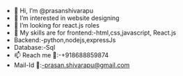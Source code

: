 - 👋 Hi, I’m @prasanshivarapu
- 👀 I’m interested in website designing
- 🌱 I’m looking for react.js roles
- 💞️ My skills are for frontend:-html,css,javascript, React.js
- Backend:-python,nodejs,expressJs
- Database:-Sql
- 📫 Reach me  📱:-+918688859874 
- Mail-Id 📩:-prasan.shivarapu@gmail.com

<!---
prasanshivarapu/prasanshivarapu is a ✨ special ✨ repository because its `README.md` (this file) appears on your GitHub profile.
You can click the Preview link to take a look at your changes.
--->
